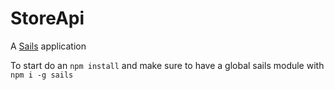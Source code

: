 # StoreApi

A [Sails](http://sailsjs.org) application

To start do an `npm install` and make sure to have a global sails module with `npm i -g sails`
